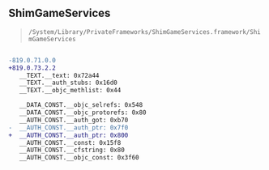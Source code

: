 ## ShimGameServices

> `/System/Library/PrivateFrameworks/ShimGameServices.framework/ShimGameServices`

```diff

-819.0.71.0.0
+819.0.73.2.2
   __TEXT.__text: 0x72a44
   __TEXT.__auth_stubs: 0x16d0
   __TEXT.__objc_methlist: 0x44

   __DATA_CONST.__objc_selrefs: 0x548
   __DATA_CONST.__objc_protorefs: 0x80
   __AUTH_CONST.__auth_got: 0xb70
-  __AUTH_CONST.__auth_ptr: 0x7f0
+  __AUTH_CONST.__auth_ptr: 0x800
   __AUTH_CONST.__const: 0x15f8
   __AUTH_CONST.__cfstring: 0x80
   __AUTH_CONST.__objc_const: 0x3f60

```
